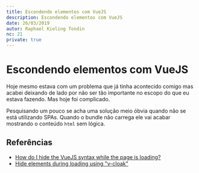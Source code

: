 ```yaml
---
title: Escondendo elementos com VueJS
description: Escondendo elementos com VueJS
date: 26/03/2019
autor: Raphael Kieling Tondin
nc: 21
private: true
---
```


# Escondendo elementos com VueJS

<description-post/>

Hoje mesmo estava com um problema que já tinha acontecido comigo mas acabei deixando de lado por não ser tão importante no escopo do que eu estava fazendo. Mas hoje foi complicado.

Pesquisando um pouco se acha uma solução meio óbvia quando não se está utilizando SPAs. Quando o bundle não carrega ele vai acabar mostrando o conteúdo `html` sem lógica.

## Referências

- [How do I hide the VueJS syntax while the page is loading?](https://stackoverflow.com/questions/36186831/how-do-i-hide-the-vuejs-syntax-while-the-page-is-loading)
- [Hide elements during loading using "v-cloak"](http://vuetips.com/v-cloak-directive-hides-html-on-startup)